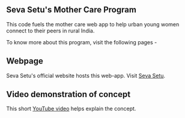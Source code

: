 ## Seva Setu's Mother Care Program

This code fuels the mother care web app to help urban young women connect to their peers in rural India.

To know more about this program, visit the following pages -

## Webpage

Seva Setu's official website hosts this web-app. Visit [Seva Setu](http://sevasetu.org/mother_care/).

## Video demonstration of concept

This short [YouTube video](https://www.youtube.com/watch?v=VeohOCDw2bc) helps explain the concept.
